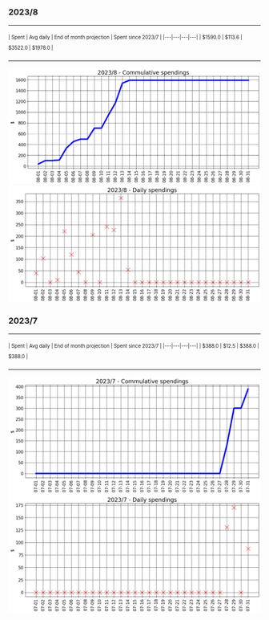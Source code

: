 

### 2023/8


__________________________________
<sub><sup>
| Spent | Avg daily | End of month projection | Spent since 2023/7 |
|---|---|---|---|
| $1590.0  |  $113.6  | $3522.0  |  $1978.0  |
</sub></sup>
__________________________________
![graph_8_sum](graph_8_sum.png)
![graph_8_vals](graph_8_vals.png)


### 2023/7


__________________________________
<sub><sup>
| Spent | Avg daily | End of month projection | Spent since 2023/7 |
|---|---|---|---|
| $388.0  |  $12.5  | $388.0  |  $388.0  |
</sub></sup>
__________________________________
![graph_7_sum](graph_7_sum.png)
![graph_7_vals](graph_7_vals.png)